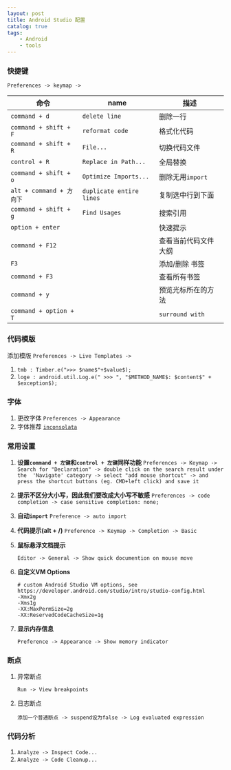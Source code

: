 ```yaml
---
layout: post
title: Android Studio 配置
catalog: true
tags:
    - Android
    - tools
---
```



### 快捷键
`Preferences -> keymap -> `

| 命令                     | name                     | 描述             |
| ------------------------ | ------------------------ | ---------------- |
| `command + d`            | `delete line`            | 删除一行         |
| `command + shift + F`    | `reformat code`          | 格式化代码       |
| `command + shift + R`    | `File...`                | 切换代码文件     |
| `control + R`            | `Replace in Path...`     | 全局替换         |
| `command + shift + o`    | `Optimize Imports...`    | 删除无用`import` |
| `alt + command + 方向下` | `duplicate entire lines` | 复制选中行到下面 |
| `command + shift + g`    | `Find Usages`            | 搜索引用         |
|`option + enter`||快速提示|
|`command + F12`||查看当前代码文件大纲|
|`F3`||添加/删除 书签|
|`command + F3`||查看所有书签|
|`command + y`||预览光标所在的方法|
|`command + option + T`||`surround with`|

### 代码模版
添加模版 `Preferences -> Live Templates ->`
1. `tmb : Timber.e(">>> $name$"+$value$);`
2. `loge : android.util.Log.e(" >>> ", "$METHOD_NAME$: $content$" + $exception$);`

### 字体
1. 更改字体
`Preferences -> Appearance`
2. 字体推荐
[`inconsolata`](https://github.com/google/fonts/blob/master/ofl/inconsolata/Inconsolata-Regular.ttf)

### 常用设置
1. **设置`command + 左键`和`control + 左键`同样功能**
  `Preferences -> Keymap -> Search for "Declaration" -> double click on the search result under the  'Navigate' category ->
     select "add mouse shortcut" -> and press the shortcut buttons (eg. CMD+left click) and save it`

2. **提示不区分大小写，因此我们要改成大小写不敏感**
  `Preferences -> code completion -> case sensitive completion: none;`

3. **自动`import`**
   `Preference -> auto import`

4. **代码提示(alt + /)**
   `Preference -> Keymap -> Completion -> Basic`

5. **鼠标悬浮文档提示**

   `Editor -> General -> Show quick documention on mouse move`

6. **自定义VM Options**

   ```shell
   # custom Android Studio VM options, see https://developer.android.com/studio/intro/studio-config.html
   -Xmx2g
   -Xms1g
   -XX:MaxPermSize=2g
   -XX:ReservedCodeCacheSize=1g
   ```

7. **显示内存信息**

   `Preference -> Appearance -> Show memory indicator`


### 断点

1. 异常断点

   `Run -> View breakpoints` 

2. 日志断点

   `添加一个普通断点 -> suspend设为false -> Log evaluated expression`

### 代码分析

1. `Analyze -> Inspect Code...`
2. `Analyze -> Code Cleanup...`

